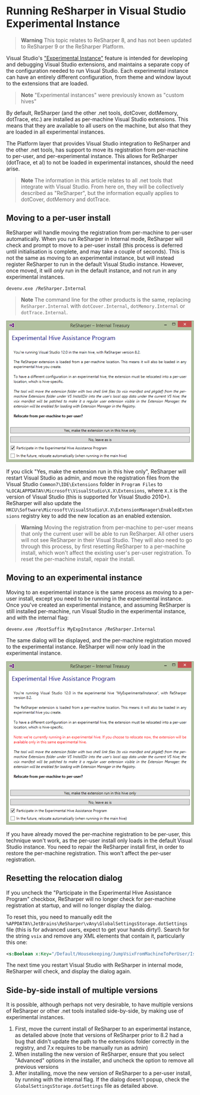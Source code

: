 # Running ReSharper in Visual Studio Experimental Instance

> **Warning** This topic relates to ReSharper 8, and has not been updated to ReSharper 9 or the ReSharper Platform.

Visual Studio's ["Experimental Instance"](http://msdn.microsoft.com/en-us/library/bb166560.aspx) feature is intended for developing and debugging Visual Studio extensions, and maintains a separate copy of the configuration needed to run Visual Studio. Each experimental instance can have an entirely different configuration, from theme and window layout to the extensions that are loaded.

>**Note** "Experimental instances" were previously known as "custom hives"

By default, ReSharper (and the other .net tools, dotCover, dotMemory, dotTrace, etc.) are installed as per-machine Visual Studio extensions. This means that they are available to all users on the machine, but also that they are loaded in all experimental instances.

The Platform layer that provides Visual Studio integration to ReSharper and the other .net tools, has support to move its registration from per-machine to per-user, and per-experimental instance. This allows for ReSharper (dotTrace, et al) to not be loaded in experimental instances, should the need arise.

>**Note** The information in this article relates to all .net tools that integrate with Visual Studio. From here on, they will be collectively described as "ReSharper", but the information equally applies to dotCover, dotMemory and dotTrace.

## Moving to a per-user install

ReSharper will handle moving the registration from per-machine to per-user automatically. When you run ReSharper in Internal mode, ReSharper will check and prompt to move to a per-user install (this process is deferred until initialisation is complete, and may take a couple of seconds). This is not the same as moving to an experimental instance, but will instead register ReSharper to run in the default Visual Studio instance. However, once moved, it will *only* run in the default instance, and not run in any experimental instances.

    devenv.exe /ReSharper.Internal

>**Note** The command line for the other products is the same, replacing `ReSharper.Internal` with `dotCover.Internal`, `dotMemory.Internal` or `dotTrace.Internal`.

![Dialog offering to relocate to a per-user registration](relocate_to_per_user.png)

If you click "Yes, make the extension run in this hive only", ReSharper will restart Visual Studio as admin, and move the registration files from the Visual Studio `Common7\IDE\Extensions` folder in `Program Files` to `%LOCALAPPDATA%\Microsoft\VisualStudio\X.X\Extensions`, where `X.X` is the version of Visual Studio (this is supported for Visual Studio 2010+). ReSharper will also update the `HKCU\Software\Microsoft\VisualStudio\X.X\ExtensionManager\EnabledExtensions` registry key to add the new location as an enabled extension.

>**Warning** Moving the registration from per-machine to per-user means that only the current user will be able to run ReSharper. All other users will not see ReSharper in their Visual Studio. They will also need to go through this process, by first resetting ReSharper to a per-machine install, which won't affect the existing user's per-user registration. To reset the per-machine install, repair the install.

## Moving to an experimental instance

Moving to an experimental instance is the same process as moving to a per-user install, except you need to be running in the experimental instance. Once you've created an experimental instance, and assuming ReSharper is still installed per-machine, run Visual Studio in the experimental instance, and with the internal flag:

    devenv.exe /RootSuffix MyExpInstance /ReSharper.Internal

The same dialog will be displayed, and the per-machine registration moved to the experimental instance. ReSharper will now only load in the experimental instance.

![Dialog offering to relocate to an experimental instance](relocate_to_custom_hive.png)

If you have already moved the per-machine registration to be per-user, this technique won't work, as the per-user install only loads in the default Visual Studio instance. You need to repair the ReSharper install first, in order to restore the per-machine registration. This won't affect the per-user registration.

## Resetting the relocation dialog

If you uncheck the "Participate in the Experimental Hive Assistance Program" checkbox, ReSharper will no longer check for per-machine registration at startup, and will no longer display the dialog.

To reset this, you need to manually edit the `%APPDATA%\JetBrains\ReSharper\vAny\GlobalSettingsStorage.dotSettings` file (this is for advanced users, expect to get your hands dirty!). Search for the string `vsix` and remove any XML elements that contain it, particularly this one:

```xml
<s:Boolean x:Key="/Default/Housekeeping/JumpVsixFromMachineToPerUser/IsEnabled/@EntryValue">False</s:Boolean>
```

The next time you restart Visual Studio with ReSharper in internal mode, ReSharper will check, and display the dialog again.

## Side-by-side install of multiple versions

It is possible, although perhaps not very desirable, to have multiple versions of ReSharper or other .net tools installed side-by-side, by making use of experimental instances.

1. First, move the current install of ReSharper to an experimental instance, as detailed above (note that versions of ReSharper prior to 8.2 had a bug that didn't update the path to the extensions folder correctly in the registry, and 7.x requires to be manually run as admin)
1. When installing the new version of ReSharper, ensure that you select "Advanced" options in the installer, and uncheck the option to remove all previous versions
1. After installing, move the new version of ReSharper to a per-user install, by running with the internal flag. If the dialog doesn't popup, check the `GlobalSettingsStorage.dotSettings` file as detailed above.

